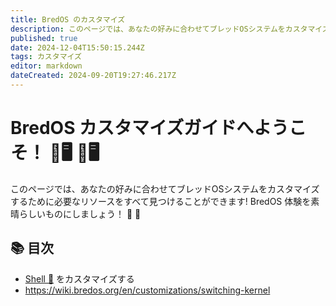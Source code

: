 ```yaml
---
title: BredOS のカスタマイズ
description: このページでは、あなたの好みに合わせてブレッドOSシステムをカスタマイズするために必要なリソースをすべて見つけることができます! BredOS 体験を素晴らしいものにしましょう！ 🚀 🚀
published: true
date: 2024-12-04T15:50:15.244Z
tags: カスタマイズ
editor: markdown
dateCreated: 2024-09-20T19:27:46.217Z
---
```


# BredOS カスタマイズガイドへようこそ！ 🎉🖥️ 🎉🖥️

このページでは、あなたの好みに合わせてブレッドOSシステムをカスタマイズするために必要なリソースをすべて見つけることができます! BredOS 体験を素晴らしいものにしましょう！ 🚀 🚀

## 📚 目次

- [Shell 🐚](/customizations/shell-customization) をカスタマイズする
- https://wiki.bredos.org/en/customizations/switching-kernel